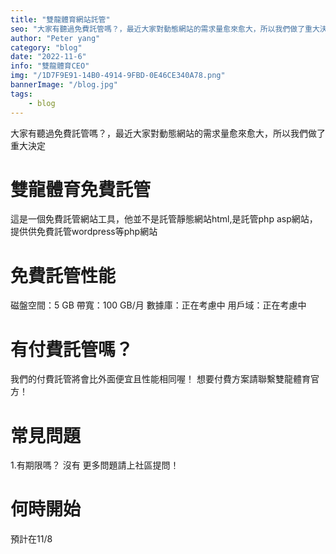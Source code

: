 ```yaml
---
title: "雙龍體育網站託管"
seo: "大家有聽過免費託管嗎？，最近大家對動態網站的需求量愈來愈大，所以我們做了重大決定"
author: "Peter yang"
category: "blog"
date: "2022-11-6"
info: "雙龍體育CEO"
img: "/1D7F9E91-14B0-4914-9FBD-0E46CE340A78.png"
bannerImage: "/blog.jpg"
tags:
    - blog
---
```

大家有聽過免費託管嗎？，最近大家對動態網站的需求量愈來愈大，所以我們做了重大決定
# 雙龍體育免費託管
這是一個免費託管網站工具，他並不是託管靜態網站html,是託管php asp網站，提供供免費託管wordpress等php網站
# 免費託管性能
磁盤空間：5 GB
帶寬：100 GB/月
數據庫：正在考慮中
用戶域：正在考慮中
# 有付費託管嗎？
我們的付費託管將會比外面便宜且性能相同喔！
想要付費方案請聯繫雙龍體育官方！
# 常見問題
1.有期限嗎？
沒有
更多問題請上社區提問！
# 何時開始
預計在11/8

